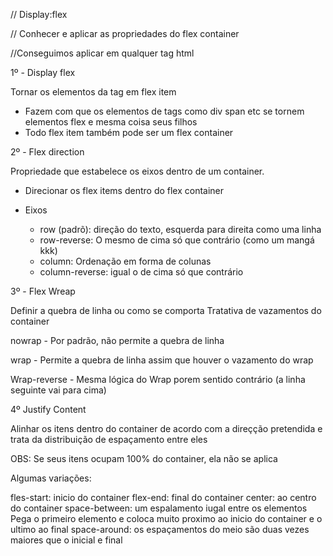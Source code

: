 // Display:flex

// Conhecer e aplicar as propriedades do flex container

//Conseguimos aplicar em qualquer tag html

1º - Display flex

Tornar os elementos da tag em flex item
- Fazem com que os elementos de tags como div span etc se tornem elementos flex e mesma coisa seus filhos
- Todo flex item também pode ser um flex container


2º - Flex direction

Propriedade que estabelece os eixos dentro de um container.
- Direcionar os flex items dentro do flex container

- Eixos
    - row (padrõ): direção do texto, esquerda para direita como uma linha
    - row-reverse: O mesmo de cima só que contrário (como um mangá kkk)
    - column: Ordenação em forma de colunas
    - column-reverse: igual o de cima só que contrário


3º - Flex Wreap

Definir a quebra de linha ou como se comporta
Tratativa de vazamentos do container

nowrap
    - Por padrão, não permite a quebra de linha

wrap
    - Permite a quebra de linha assim que houver o vazamento do wrap

Wrap-reverse
    - Mesma lógica do Wrap porem sentido contrário (a linha seguinte vai para cima)


4º Justify Content

Alinhar os itens dentro do container de acordo com a direçção 
pretendida e trata da distribuição de espaçamento entre eles

OBS: Se seus itens ocupam 100% do container, ela não se aplica

Algumas variações:

fles-start: inicio do container
flex-end: final do container
center: ao centro do container
space-between: um espalamento iugal entre os elementos
    Pega o primeiro elemento e coloca muito proximo ao inicio do container e o ultimo ao final
space-around: os espaçamentos do meio são duas vezes maiores que o inicial e final

